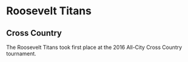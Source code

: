 <!DOCTYPE html>
<html>
<!--Test website for Roosevelt XC. I'm learning html.-->
<head>
<title> Roosevelt Cross Country</title>
</head>
<body>
  <h1 id="page title">Roosevelt Titans</h1>
  
  <h2>Cross Country</h2>
  
  <p>
  The Roosevelt Titans took first place at the 2016 All-City Cross Country tournament.
  </p>
  
</body>
</html>
